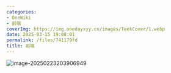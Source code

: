 ```yaml
---
categories:
- OneWiki
- 前端
coverImg: https://img.onedayxyy.cn/images/TeekCover/1.webp
date: 2025-03-15 19:08:01
permalink: /files/741179fd
title: 前端
---
```

![image-20250223203906949](https://img.onedayxyy.cn/images/image-20250223203906949.png)
